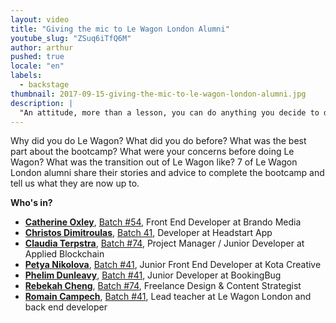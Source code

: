 ```yaml
---
layout: video
title: "Giving the mic to Le Wagon London Alumni"
youtube_slug: "ZSuq6iTfQ6M"
author: arthur
pushed: true
locale: "en"
labels:
  - backstage
thumbnail: 2017-09-15-giving-the-mic-to-le-wagon-london-alumni.jpg
description: |
  "An attitude, more than a lesson, you can do anything you decide to do, no one ever told us 'you can't do that, it's too crazy'."
---
```


Why did you do Le Wagon? What did you do before? What was the best part about the bootcamp? What were your concerns before doing Le Wagon? What was the transition out of Le Wagon like? 7 of Le Wagon London alumni share their stories and advice to complete the bootcamp and tell us what they are now up to.

**Who's in?**

- **[Catherine Oxley](https://www.linkedin.com/in/croxley/)**, [Batch #54](https://www.lewagon.com/demoday/54), Front End Developer at Brando Media
- **[Christos Dimitroulas](https://www.linkedin.com/in/christos-dimitroulas-b2304380/)**, [Batch 41](https://www.lewagon.com/demoday/41), Developer at Headstart App
- **[Claudia Terpstra](https://www.linkedin.com/in/claudia-terpstra-7b22622b/)**, [Batch #74](https://www.lewagon.com/demoday/74), Project Manager / Junior Developer at Applied Blockchain
- **[Petya Nikolova](https://www.linkedin.com/in/petya-nikolova-084593a8/)**, [Batch #41](https://www.lewagon.com/demoday/41), Junior Front End Developer at Kota Creative
- **[Phelim Dunleavy](https://www.linkedin.com/in/phelim-dunleavy/)**, [Batch #41](https://www.lewagon.com/demoday/41), Junior Developer at BookingBug
- **[Rebekah Cheng](https://www.linkedin.com/in/rebekahcheng/)**, [Batch #74](https://www.lewagon.com/demoday/74), Freelance Design & Content Strategist
- **[Romain Campech](https://www.linkedin.com/in/romaincampech/)**, [Batch #41](https://www.lewagon.com/demoday/41), Lead teacher at Le Wagon London and back end developer

